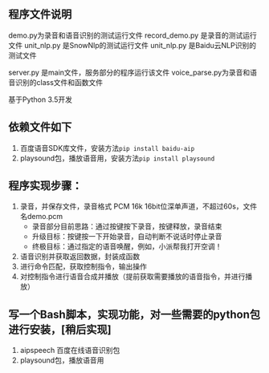 ## 程序文件说明
demo.py为录音和语音识别的测试运行文件
record_demo.py 是录音的测试运行文件
unit_nlp.py 是SnowNlp的测试运行文件
unit_nlp.py 是Baidu云NLP识别的测试文件

server.py 是main文件，服务部分的程序运行该文件
voice_parse.py为录音和语音识别的class文件和函数文件

基于Python 3.5开发

## 依赖文件如下
1. 百度语音SDK库文件，安装方法`pip install baidu-aip`
2. playsound包，播放语音用，安装方法`pip install playsound`


## 程序实现步骤：
1. 录音，并保存文件，录音格式 PCM 16k 16bit位深单声道，不超过60s，文件名demo.pcm
    - 录音部分目前思路：通过按键按下录音，按键释放，录音结束
    - 升级目标：按键按一下开始录音，自动判断不说话时停止录音
    - 终极目标：通过指定的语音唤醒，例如，小派帮我打开空调！
2. 语音识别并获取返回数据，封装成函数
3. 进行命令匹配，获取控制指令，输出操作
4. 对控制指令进行语音合成并播放（提前获取需要播放的语音指令，并进行播放）

## 写一个Bash脚本，实现功能，对一些需要的python包进行安装，[稍后实现]
1. aipspeech 百度在线语音识别包
2. playsound包，播放语音用
